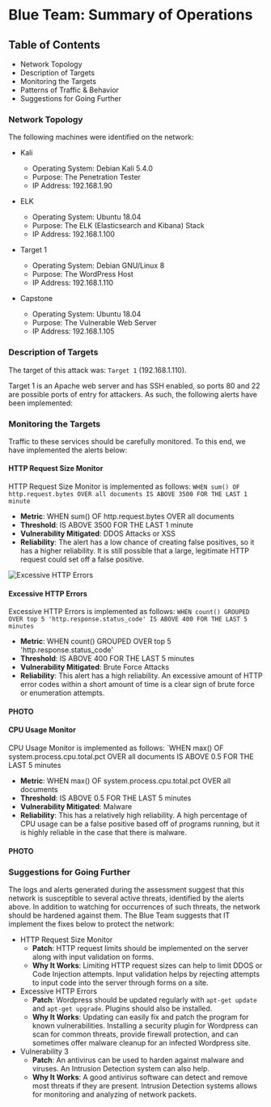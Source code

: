 # Blue Team: Summary of Operations

## Table of Contents
- Network Topology
- Description of Targets
- Monitoring the Targets
- Patterns of Traffic & Behavior
- Suggestions for Going Further

### Network Topology
The following machines were identified on the network:

- Kali
  - Operating System: Debian Kali 5.4.0
  - Purpose: The Penetration Tester
  - IP Address: 192.168.1.90

- ELK
  - Operating System: Ubuntu 18.04
  - Purpose: The ELK (Elasticsearch and Kibana) Stack
  - IP Address: 192.168.1.100

- Target 1
  - Operating System: Debian GNU/Linux 8
  - Purpose: The WordPress Host
  - IP Address: 192.168.1.110

- Capstone
  - Operating System: Ubuntu 18.04
  - Purpose: The Vulnerable Web Server
  - IP Address: 192.168.1.105

### Description of Targets

The target of this attack was: `Target 1` (192.168.1.110).

Target 1 is an Apache web server and has SSH enabled, so ports 80 and 22 are possible ports of entry for attackers. As such, the following alerts have been implemented:

### Monitoring the Targets

Traffic to these services should be carefully monitored. To this end, we have implemented the alerts below:

#### HTTP Request Size Monitor

HTTP Request Size Monitor is implemented as follows:
`WHEN sum() OF http.request.bytes OVER all documents IS ABOVE 3500 FOR THE LAST 1 minute`
  - **Metric**: WHEN sum() OF http.request.bytes OVER all documents
  - **Threshold**: IS ABOVE 3500 FOR THE LAST 1 minute
  - **Vulnerability Mitigated**: DDOS Attacks or XSS
  - **Reliability**: The alert has a low chance of creating false positives, so it has a higher reliability. It is still possible that a large, legitimate HTTP request could set off a false positive.

![Excessive HTTP Errors](Final-Project/Images/Alert1.PNG)

#### Excessive HTTP Errors
Excessive HTTP Errors is implemented as follows:
`WHEN count() GROUPED OVER top 5 'http.response.status_code' IS ABOVE 400 FOR THE LAST 5 minutes`
  - **Metric**: WHEN count() GROUPED OVER top 5 'http.response.status_code'
  - **Threshold**: IS ABOVE 400 FOR THE LAST 5 minutes
  - **Vulnerability Mitigated**: Brute Force Attacks
  - **Reliability**: This alert has a high reliability. An excessive amount of HTTP error codes within a short amount of time is a clear sign of brute force or enumeration attempts.

#### PHOTO

#### CPU Usage Monitor
CPU Usage Monitor is implemented as follows:
`WHEN max() OF system.process.cpu.total.pct OVER all documents IS ABOVE 0.5 FOR THE LAST 5 minutes
  - **Metric**: WHEN max() OF system.process.cpu.total.pct OVER all documents
  - **Threshold**: IS ABOVE 0.5 FOR THE LAST 5 minutes
  - **Vulnerability Mitigated**: Malware
  - **Reliability**: This has a relatively high reliability. A high percentage of CPU usage can be a false positive based off of programs running, but it is highly reliable in the case that there is malware.

#### PHOTO

### Suggestions for Going Further

The logs and alerts generated during the assessment suggest that this network is susceptible to several active threats, identified by the alerts above. In addition to watching for occurrences of such threats, the network should be hardened against them. The Blue Team suggests that IT implement the fixes below to protect the network:
- HTTP Request Size Monitor
  - **Patch**: HTTP request limits should be implemented on the server along with input validation on forms.
  - **Why It Works**: Limiting HTTP request sizes can help to limit DDOS or Code Injection attempts. Input validation helps by rejecting attempts to input code into the server through forms on a site.
- Excessive HTTP Errors
  - **Patch**:  Wordpress should be updated regularly with `apt-get update` and `apt-get upgrade`. Plugins should also be installed.
  - **Why It Works**: Updating can easily fix and patch the program for known vulnerabilities. Installing a security plugin for Wordpress can scan for common threats, provide firewall protection, and can sometimes offer malware cleanup for an infected Wordpress site.
- Vulnerability 3
  - **Patch**: An antivirus can be used to harden against malware and viruses. An Intrusion Detection system can also help.
  - **Why It Works**: A good antivirus software can detect and remove most threats if they are present. Intrusion Detection systems allows for monitoring and analyzing of network packets. 
